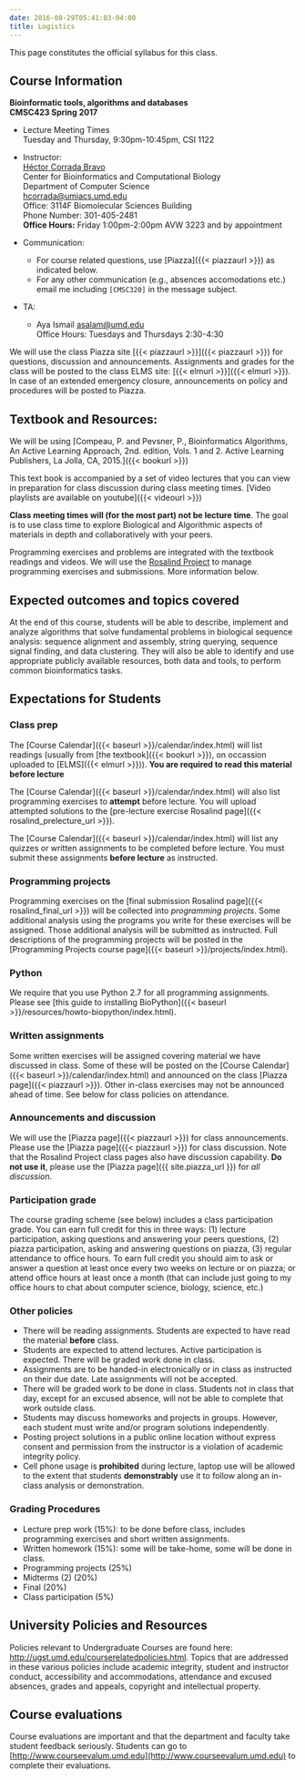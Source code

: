 ```yaml
---
date: 2016-08-29T05:41:03-04:00
title: Logistics
---
```


This page constitutes the official syllabus for this class.

## Course Information

**Bioinformatic tools, algorithms and databases**  
**CMSC423 Spring 2017**  


*	Lecture Meeting Times    
    Tuesday and Thursday, 9:30pm-10:45pm, CSI 1122

*	Instructor:  
    [H&eacute;ctor Corrada Bravo](http://www.cbcb.umd.edu/~hcorrada)  
    Center for Bioinformatics and Computational Biology  
    Department of Computer Science  
    <hcorrada@umiacs.umd.edu>  
    Office: 3114F Biomolecular Sciences Building  
    Phone Number: 301-405-2481  
    **Office Hours:** Friday 1:00pm-2:00pm AVW 3223 and by appointment
* Communication:  
    - For course related questions, use [Piazza]({{< piazzaurl >}}) as indicated below.  
    - For any other communication (e.g., absences accomodations etc.) email me including `[CMSC320]` in the message subject.  
*	TA:
    - Aya Ismail 
      <asalam@umd.edu>  
      Office Hours: Tuesdays and Thursdays 2:30-4:30

We will use the class Piazza site [{{< piazzaurl >}}]({{< piazzaurl >}}) for questions, discussion and announcements. Assignments and grades for the class will be posted to the class ELMS site: [{{< elmurl >}}]({{< elmurl >}}).
In case of an extended emergency closure, announcements on policy and procedures will be posted to Piazza.

## Textbook and Resources:

We will be using [Compeau, P. and Pevsner, P., Bioinformatics Algorithms, An Active Learning Approach, 2nd. edition, Vols. 1 and 2. Active Learning Publishers, La Jolla, CA, 2015.]({{< bookurl >}})

This text book is accompanied by a set of video lectures that you can view in preparation for class discussion during class meeting times. [Video playlists are available on youtube]({{< videourl >}})

**Class meeting times will (for the most part) not be lecture time**. The goal is to use class time to explore Biological and Algorithmic aspects of materials in depth and collaboratively with your peers.

Programming exercises and problems are integrated with the
	textbook readings and videos. We will use the
	[Rosalind Project](http://rosalind.info) to manage programming
	exercises and submissions. More information below.

## Expected outcomes and topics covered

At the end of this course, students will be able to describe,
implement and analyze algorithms that solve fundamental problems in
biological sequence analysis: sequence alignment and assembly, string
querying, sequence signal finding, and data clustering. They will also be able to identify and use appropriate publicly available resources, both data and tools, to perform common bioinformatics tasks.


## Expectations for Students


### Class prep

The [Course Calendar]({{< baseurl >}}/calendar/index.html) will list
readings (usually from [the textbook]({{< bookurl >}}), on
occassion uploaded to [ELMS]({{< elmurl >}})). **You are
required to read this material before lecture**

The [Course Calendar]({{< baseurl >}}/calendar/index.html) will also
list programming exercises to **attempt** before lecture. You
will upload attempted solutions to the [pre-lecture exercise
Rosalind page]({{< rosalind_prelecture_url >}}).

The [Course Calendar]({{< baseurl >}}/calendar/index.html) will list
any quizzes or written assignments to be completed before lecture. You
must submit these assignments **before lecture** as instructed.

### Programming projects

Programming exercises on the [final submission
Rosalind page]({{< rosalind_final_url >}}) will be collected into
*programming projects*. Some additional analysis using the programs
you write for these exercises will be assigned. Those additional
analysis will be submitted as instructed. Full descriptions of the
programming projects will be posted in the
[Programming Projects course
page]({{< baseurl >}}/projects/index.html).

### Python

We require that you use Python 2.7 for all programming assignments. Please 
see [this guide to installing BioPython]({{< baseurl >}}/resources/howto-biopython/index.html).

### Written assignments

Some written exercises will be assigned covering material we
have discussed in class. Some of these will be posted on the
[Course Calendar]({{< baseurl >}}/calendar/index.html) and announced on
the class [Piazza page]({{< piazzaurl >}}). Other in-class exercises
may not be announced ahead of time. See below 
for class policies on attendance.

### Announcements and discussion

We will use the [Piazza page]({{< piazzaurl >}}) for class
announcements. Please use the [Piazza page]({{< piazzaurl >}}) for
class discussion. Note that the Rosalind Project class pages also have
discussion capability. **Do not use it**, please use the
[Piazza page]({{ site.piazza_url }}) for *all discussion*.

### Participation grade

The course grading scheme (see below) includes a class participation grade. You can earn full credit for this in three ways: (1) lecture participation, asking questions and answering your peers questions, (2) piazza participation, asking and answering questions on piazza, (3) regular attendance to office hours. To earn full credit you should aim to ask or answer a question at least once every two weeks on lecture or on piazza; or attend office hours at least once a month (that can include just going to my office hours to chat about computer science, biology, science, etc.)

### Other policies

* There will be reading assignments. Students are expected to have read the material **before** class.  
* Students are expected to attend lectures. Active participation is expected. There will be graded work done in class.  
* Assignments are to be handed-in electronically or in class as instructed on their due date. Late assignments will not be accepted.  
* There will be graded work to be done in class. Students not in class that day, except for an excused absence, will not be able to complete that work outside class.  
* Students may discuss homeworks and projects in groups. However, each
  student must write and/or program solutions independently.  
* Posting project solutions in a public online location without
  express consent and permission from the instructor is a violation of
  academic integrity policy.  
* Cell phone usage is **prohibited** during lecture, laptop use will be allowed to the extent that students **demonstrably** use it to follow along an in-class analysis or demonstration.  

### Grading Procedures 

* Lecture prep work (15%): to be done before class, includes programming exercises and short written assignments.
* Written homework (15%): some will be take-home, some will be done in class.
* Programming projects (25%)
* Midterms (2) (20%)
* Final (20%)
* Class participation (5%)

## University Policies and Resources

Policies relevant to Undergraduate Courses are found here: http://ugst.umd.edu/courserelatedpolicies.html. Topics that are addressed in these various policies include academic integrity, student and instructor conduct, accessibility and accommodations, attendance and excused absences, grades and appeals, copyright and intellectual property.


## Course evaluations

Course evaluations are important and that the department and faculty
take student feedback seriously.  Students can go to [http://www.courseevalum.umd.edu](http://www.courseevalum.umd.edu) to complete their evaluations.





